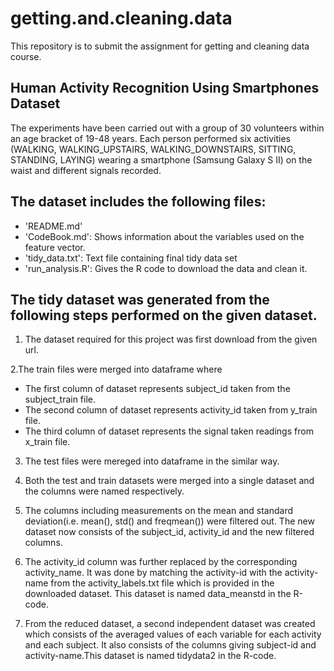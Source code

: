 # getting.and.cleaning.data 
This repository is to submit the assignment for getting and cleaning data course.

## Human Activity Recognition Using Smartphones Dataset

The experiments have been carried out with a group of 30 volunteers within an age bracket of 19-48 years. Each person performed six activities (WALKING, WALKING_UPSTAIRS, WALKING_DOWNSTAIRS, SITTING, STANDING, LAYING) wearing a smartphone (Samsung Galaxy S II) on the waist and different signals recorded.

## The dataset includes the following files:

- 'README.md'
- 'CodeBook.md': Shows information about the variables used on the feature vector.
- 'tidy_data.txt': Text file containing final tidy data set
- 'run_analysis.R': Gives the R code to download the data and clean it.

## The tidy dataset was generated from the following steps performed on the given dataset.

1. The dataset required for this project was first download from the given url. 

2.The train files were merged into dataframe where
  - The first column of dataset represents subject_id taken from the subject_train file.
  - The second column of dataset represents activity_id taken from y_train file.
  - The third column of dataset represents the signal taken readings from x_train file.

3. The test files were mereged into dataframe in the similar way.

4. Both the test and train datasets were merged into a single dataset and the columns were named respectively.

5. The columns including measurements on the mean and standard deviation(i.e. mean(), std() and freqmean()) were filtered out. The new dataset now consists of the subject_id, activity_id and the new filtered columns.

6. The activity_id column was further replaced by the corresponding activity_name. It was done by matching the activity-id with the activity-name from the activity_labels.txt file which is provided in the downloaded dataset. This dataset is named data_meanstd in the R-code.

7. From the reduced dataset, a second independent dataset was created which consists of the averaged values of each variable for each activity and each subject. It also consists of the columns giving subject-id and activity-name.This dataset is named tidydata2 in the R-code.
